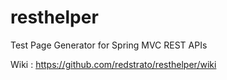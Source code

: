 resthelper
==========

Test Page Generator for Spring MVC REST APIs

Wiki : https://github.com/redstrato/resthelper/wiki